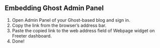 ## Embedding Ghost Admin Panel

1. Open Admin Panel of your Ghost-based blog and sign in.
2. Copy the link from the browser’s address bar.
3. Paste the copied link to the web address field of Webpage widget on Freeter dashboard.
4. Done!
